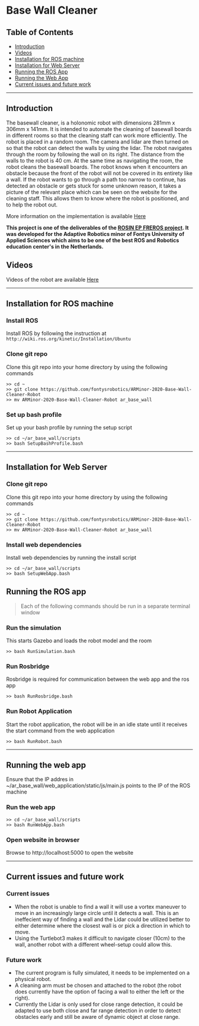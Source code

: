 # Base Wall Cleaner

## Table of Contents

- [Introduction](#intro)
- [Videos](#videos)
- [Installation for ROS machine](#install_ros)
- [Installation for Web Server](#install_web)
- [Running the ROS App](#run_ros)
- [Running the Web App](#run_web)
- [Current issues and future work](#issues)

---

<a name="intro"></a>
## Introduction
The basewall cleaner, is a holonomic robot with dimensions 281mm x 306mm x 141mm. It is intended to automate the cleaning of basewall boards in different rooms so that the cleaning staff can work more efficiently.
The robot is placed in a random room. The camera and lidar are then turned on so that the robot can detect the walls by using the lidar. The robot navigates through the room by following the wall on its right. The distance from the walls to the robot is 40 cm. At the same time as navigating the room, the robot cleans the basewall boards. The robot knows when it encounters an obstacle because the front of the robot will not be covered in its entirety like a wall. If the robot wants to go through a path too narrow to continue, has detected an obstacle or gets stuck for some unknown reason, it takes a picture of the relevant place which can be seen on the website for the cleaning staff. This allows them to know where the robot is positioned, and to help the robot out.

More information on the implementation is available [Here](https://github.com/fontysrobotics/ARMinor-2020-Base-Wall-Cleaner-Robot/tree/master/documents/report.pdf)

<a name="videos"></a>

**This project is one of the deliverables of the [ROSIN EP FREROS project](https://www.rosin-project.eu/ftp/freros). It was developed for the Adaptive Robotics minor of Fontys University of Applied Sciences which aims to be one of the best ROS and Robotics education center's in the Netherlands.**

## Videos
Videos of the robot are available [Here](https://github.com/fontysrobotics/ARMinor-2020-Base-Wall-Cleaner-Robot/tree/master/documents/videos)

---

<a name="install_ros"></a>
## Installation for ROS machine

### Install ROS
Install ROS by following the instruction at `http://wiki.ros.org/kinetic/Installation/Ubuntu`

### Clone git repo
Clone this git repo into your home directory by using the following commands

```
>> cd ~
>> git clone https://github.com/fontysrobotics/ARMinor-2020-Base-Wall-Cleaner-Robot
>> mv ARMinor-2020-Base-Wall-Cleaner-Robot ar_base_wall
```
### Set up bash profile
Set up your bash profile by running the setup script
```
>> cd ~/ar_base_wall/scripts
>> bash SetupBashProfile.bash
```

---

<a name="install_web"></a>
## Installation for Web Server
### Clone git repo
Clone this git repo into your home directory by using the following commands

```
>> cd ~
>> git clone https://github.com/fontysrobotics/ARMinor-2020-Base-Wall-Cleaner-Robot
>> mv ARMinor-2020-Base-Wall-Cleaner-Robot ar_base_wall
```
### Install web dependencies
Install web dependencies by running the install script
```
>> cd ~/ar_base_wall/scripts
>> bash SetupWebApp.bash
```
<a name="run_ros"></a>
## Running the ROS app
> Each of the following commands should be run in a separate terminal window

### Run the simulation
This starts Gazebo and loads the robot model and the room
```
>> bash RunSimulation.bash
```

### Run Rosbridge
Rosbridge is required for communication between the web app and the ros app
```
>> bash RunRosbridge.bash
```

### Run Robot Application
Start the robot application, the robot will be in an idle state until it receives the start command from the web application
```
>> bash RunRobot.bash
```

---

<a name="run_web"></a>
## Running the web app
Ensure that the IP addres in ~/ar_base_wall/web_application/static/js/main.js points to the IP of the ROS machine

### Run the web app
```
>> cd ~/ar_base_wall/scripts
>> bash RunWebApp.bash
```

### Open website in browser
Browse to http://localhost:5000 to open the website

---

<a name="issues"></a>
## Current issues and future work

### Current issues
- When the robot is unable to find a wall it will use a vortex maneuver to move in an increasingly large circle until it detects a wall. This is an ineffecient way of finding a wall and the Lidar could be utilized better to either determine where the closest wall is or pick a direction in which to move.
- Using the Turtlebot3 makes it difficult to navigate closer (10cm) to the wall, another robot with a different wheel-setup could allow this.

### Future work
- The current program is fully simulated, it needs to be implemented on a physical robot.
- A cleaning arm must be chosen and attached to the robot (the robot does currently have the option of facing a wall to either the left or the right).
- Currently the Lidar is only used for close range detection, it could be adapted to use both close and far range detection in order to detect obstacles early and still be aware of dynamic object at close range.
